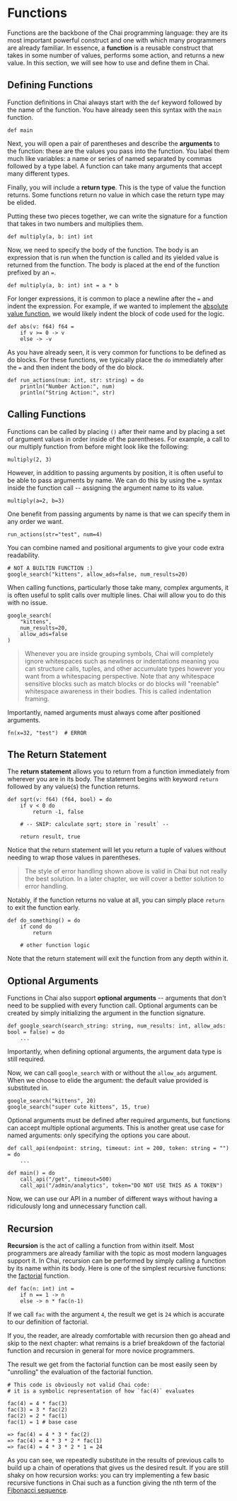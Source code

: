 # Functions 

Functions are the backbone of the Chai programming language: they are its most
important powerful construct and one with which many programmers are already
familiar.  In essence, a **function** is a reusable construct that takes in some
number of values, performs some action, and returns a new value.  In this
section, we will see how to use and define them in Chai.

## Defining Functions

Function definitions in Chai always start with the `def` keyword followed by the
name of the function.  You have already seen this syntax with the `main`
function.

    def main

Next, you will open a pair of parentheses and describe the **arguments** to the
function: these are the values you pass into the function.  You label them much
like variables: a name or series of named separated by commas followed by a type
label.  A function can take many arguments that accept many different types.

Finally, you will include a **return type**.  This is the type of value the
function returns.  Some functions return no value in which case the return type
may be elided.

Putting these two pieces together, we can write the signature for a function
that takes in two numbers and multiplies them.

    def multiply(a, b: int) int

Now, we need to specify the body of the function.  The body is an expression
that is run when the function is called and its yielded value is returned from
the function.  The body is placed at the end of the function prefixed by an `=`.


    def multiply(a, b: int) int = a * b

For longer expressions, it is common to place a newline after the `=` and
indent the expression.  For example, if we wanted to implement the
[absolute value function](https://en.wikipedia.org/wiki/Absolute_value),
we would likely indent the block of code used for the logic.

    def abs(v: f64) f64 =
        if v >= 0 -> v
        else -> -v

As you have already seen, it is very common for functions to be defined as do
blocks.  For these functions, we typically place the `do` immediately after the
`=` and then indent the body of the do block.

    def run_actions(num: int, str: string) = do
        println("Number Action:", num)
        println("String Action:", str)

## Calling Functions

Functions can be called by placing `()` after their name and by placing a set
of argument values in order inside of the parentheses.  For example, a call to
our multiply function from before might look like the following:

    multiply(2, 3)

However, in addition to passing arguments by position, it is often useful to be
able to pass arguments by name.  We can do this by using the `=` syntax inside
the function call -- assigning the argument name to its value.

    multiply(a=2, b=3)

One benefit from passing arguments by name is that we can specify them in any
order we want.

    run_actions(str="test", num=4)

You can combine named and positional arguments to give your code extra
readability.

    # NOT A BUILTIN FUNCTION :)
    google_search("kittens", allow_ads=false, num_results=20)

When calling functions, particularly those take many, complex arguments, it is
often useful to split calls over multiple lines.  Chai will allow you to do
this with no issue.

    google_search(
        "kittens",
        num_results=20,
        allow_ads=false
    )

> Whenever you are inside grouping symbols, Chai will completely ignore
> whitespaces such as newlines or indentations meaning you can structure calls,
> tuples, and other accumulate types however you want from a whitespacing
> perspective.  Note that any whitespace sensitive blocks such as match blocks
> or do blocks will "reenable" whitespace awareness in their bodies.  This is
> called indentation framing.

Importantly, named arguments must always come after positioned arguments.

    fn(x=32, "test")  # ERROR

## The Return Statement

The **return statement** allows you to return from a function immediately from
wherever you are in its body.  The statement begins with keyword `return`
followed by any value(s) the function returns.  

    def sqrt(v: f64) (f64, bool) = do
        if v < 0 do
            return -1, false

        # -- SNIP: calculate sqrt; store in `result` --

        return result, true

Notice that the return statement will let you return a tuple of values without
needing to wrap those values in parentheses.

> The style of error handling shown above is valid in Chai but not really the
> best solution.  In a later chapter, we will cover a better solution to error
> handling.

Notably, if the function returns no value at all, you can simply place `return`
to exit the function early.

    def do_something() = do
        if cond do
            return

        # other function logic

Note that the return statement will exit the function from any depth within it.

## Optional Arguments

Functions in Chai also support **optional arguments** -- arguments that don't
need to be supplied with every function call.  Optional arguments can be created
by simply initializing the argument in the function signature.

    def google_search(search_string: string, num_results: int, allow_ads: bool = false) = do
        ...

Importantly, when defining optional arguments, the argument data type is still required.

Now, we can call `google_search` with or without the `allow_ads` argument.  When
we choose to elide the argument: the default value provided is substituted in.

    google_search("kittens", 20)
    google_search("super cute kittens", 15, true)

Optional arguments must be defined after required arguments, but functions can
accept multiple optional arguments.  This is another great use case for named
arguments: only specifying the options you care about.

    def call_api(endpoint: string, timeout: int = 200, token: string = "") = do
        ...

    def main() = do
        call_api("/get", timeout=500)
        call_api("/admin/analytics", token="DO NOT USE THIS AS A TOKEN")

Now, we can use our API in a number of different ways without having a
ridiculously long and unnecessary function call.

## Recursion

**Recursion** is the act of calling a function from within itself.  Most
programmers are already familiar with the topic as most modern languages support
it.  In Chai, recursion can be performed by simply calling a function by its
name within its body.  Here is one of the simplest recursive functions: the
[factorial](https://en.wikipedia.org/wiki/Factorial) function.

    def fac(n: int) int =
        if n == 1 -> n
        else -> n * fac(n-1)

If we call `fac` with the argument `4`, the result we get is `24` which is
accurate to our definition of factorial.

If you, the reader, are already comfortable with recursion then go ahead and
skip to the next chapter: what remains is a brief breakdown of the factorial
function and recursion in general for more novice programmers.

The result we get from the factorial function can be most easily seen by
"unrolling" the evaluation of the factorial function. 

    # This code is obviously not valid Chai code: 
    # it is a symbolic representation of how `fac(4)` evaluates

    fac(4) = 4 * fac(3)
    fac(3) = 3 * fac(2)
    fac(2) = 2 * fac(1)
    fac(1) = 1 # base case

    => fac(4) = 4 * 3 * fac(2)
    => fac(4) = 4 * 3 * 2 * fac(1)
    => fac(4) = 4 * 3 * 2 * 1 = 24

As you can see, we repeatedly substitute in the results of previous calls to
build up a chain of operations that gives us the desired result.  If you are
still shaky on how recursion works: you can try implementing a few basic
recursive functions in Chai such as a function giving the nth term of the
[Fibonacci sequence](https://en.wikipedia.org/wiki/Fibonacci_number).


